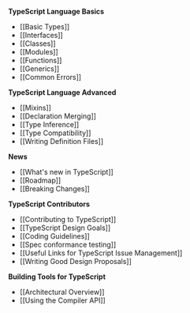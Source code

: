 **TypeScript Language Basics**

* [[Basic Types]]
* [[Interfaces]]
* [[Classes]]
* [[Modules]]
* [[Functions]]
* [[Generics]]
* [[Common Errors]]

**TypeScript Language Advanced**

* [[Mixins]]
* [[Declaration Merging]]
* [[Type Inference]]
* [[Type Compatibility]]
* [[Writing Definition Files]]

**News**
* [[What's new in TypeScript]]
* [[Roadmap]]
* [[Breaking Changes]]

**TypeScript Contributors**

* [[Contributing to TypeScript]]
* [[TypeScript Design Goals]]
* [[Coding Guidelines]]
* [[Spec conformance testing]]
* [[Useful Links for TypeScript Issue Management]]
* [[Writing Good Design Proposals]]

**Building Tools for TypeScript**
* [[Architectural Overview]]
* [[Using the Compiler API]]